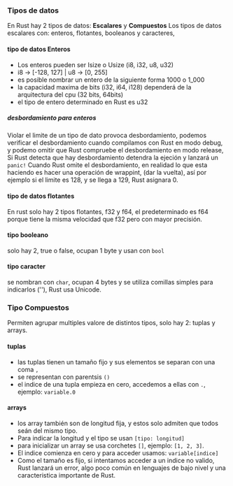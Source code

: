 ### Tipos de datos
En Rust hay 2 tipos de datos: **Escalares** y **Compuestos**
Los tipos de datos escalares con: enteros, flotantes, booleanos y caracteres,

#### tipo de datos Enteros
- Los enteros pueden ser Isize o Usize (i8, i32, u8, u32)
- i8 -> [-128, 127] | u8 -> [0, 255]
- es posible nombrar un entero de la siguiente forma 1000 o 1_000
- la capacidad maxima de bits (i32, i64, i128) dependerá de la arquitectura del cpu (32 bits, 64bits)
- el tipo de entero determinado en Rust es u32
##### desbordamiento para enteros
Violar el limite de un tipo de dato provoca desbordamiento, podemos verificar el desbordamiento cuando compilamos con Rust en modo debug, y podemo omitir que Rust compruebe el desbordamiento en modo release, Si Rust detecta que hay desbordamiento detendra la ejeción y lanzará un `panic!`
Cuando Rust omite el desbordamiento, en realidad lo que esta haciendo es hacer una operación de wrappint, (dar la vuelta), así por ejemplo si el limite es 128, y se llega a 129, Rust asignara 0.

#### tipo de datos flotantes
En rust solo hay 2 tipos flotantes, f32 y f64, el predeterminado es f64 porque tiene la misma velocidad que f32 pero con mayor precisión.

#### tipo booleano
solo hay 2, true o false, ocupan 1 byte y usan con `bool`

#### tipo caracter
se nombran con `char`, ocupan 4 bytes y se utiliza comillas simples para indicarlos (''), Rust usa Unicode.

### Tipo Compuestos
Permiten agrupar multiples valore de distintos tipos, solo hay 2: tuplas y arrays.
#### tuplas
- las tuplas tienen un tamaño fijo y sus elementos se separan con una coma `,`
- se representan con parentsis `()`
- el indice de una tupla empieza en cero, accedemos a ellas con `.`, ejemplo: `variable.0`

#### arrays
- los array también son de longitud fija, y estos solo admiten que todos seán del mismo tipo.
- Para indicar la longitud y el tipo se usan `[tipo: longitud]`
- para inicializar un array se usa corchetes `[]`, ejemplo: `[1, 2, 3]`.
- El indice comienza en cero y para acceder usamos: `variable[indice]`
- Como el tamaño es fijo, si intentamos acceder a un indice no valido, Rust lanzará un error, algo poco común en lenguajes de bajo nivel y una caracteristica importante de Rust.
